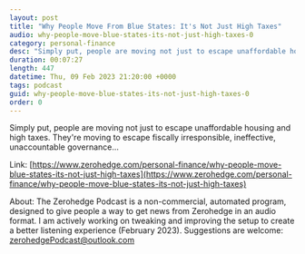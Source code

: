 ```yaml
---
layout: post
title: "Why People Move From Blue States: It's Not Just High Taxes"
audio: why-people-move-blue-states-its-not-just-high-taxes-0
category: personal-finance
desc: "Simply put, people are moving not just to escape unaffordable housing and high taxes. They're moving to escape fiscally irresponsible, ineffective, unaccountable governance..."
duration: 00:07:27
length: 447
datetime: Thu, 09 Feb 2023 21:20:00 +0000
tags: podcast
guid: why-people-move-blue-states-its-not-just-high-taxes-0
order: 0
---
```

Simply put, people are moving not just to escape unaffordable housing and high taxes. They're moving to escape fiscally irresponsible, ineffective, unaccountable governance...

Link: [https://www.zerohedge.com/personal-finance/why-people-move-blue-states-its-not-just-high-taxes](https://www.zerohedge.com/personal-finance/why-people-move-blue-states-its-not-just-high-taxes)

About: The Zerohedge Podcast is a non-commercial, automated program, designed to give people a way to get news from Zerohedge in an audio format.  I am actively working on tweaking and improving the setup to create a better listening experience (February 2023).  Suggestions are welcome: [zerohedgePodcast@outlook.com](mailto:zerohedgePodcast@outlook.com)